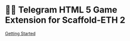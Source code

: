 # 👾🤖 Telegram HTML 5 Game Extension for Scaffold-ETH 2

[Getting Started](packages/telegram-bot/README.md)